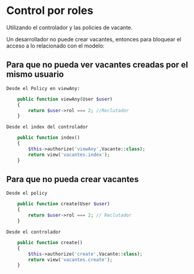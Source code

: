 # Control por roles

Utilizando el controlador y las policies de vacante.

Un desarrollador no puede crear vacantes, entonces para bloquear el acceso a lo relacionado con el modelo:

## Para que no pueda ver vacantes creadas por el mismo usuario

`Desde el Policy en viewAny:`

```php
    public function viewAny(User $user)
    {
        return $user->rol === 2; //Reclutador
    }
```

`Desde el index del controlador`

```php
    public function index()
    {
        $this->authorize('viewAny',Vacante::class);
        return view('vacantes.index');
    }
```

## Para que no pueda crear vacantes

`Desde el policy`

```php
    public function create(User $user)
    {
        return $user->rol === 2; // Reclutador
    }
```

`Desde el controlador`

```php
    public function create()
    {
        $this->authorize('create',Vacante::class);
        return view('vacantes.create');
    }
```